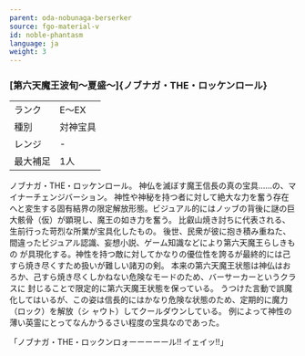 ```yaml
---
parent: oda-nobunaga-berserker
source: fgo-material-v
id: noble-phantasm
language: ja
weight: 3
---
```


### [第六天魔王波旬〜夏盛〜]{ノブナガ・THE・ロッケンロール}

<table>
  <tr><td>ランク</td><td>E〜EX</td></tr>
  <tr><td>種別</td><td>対神宝具</td></tr>
  <tr><td>レンジ</td><td>-</td></tr>
  <tr><td>最大補足</td><td>1人</td></tr>
</table>

ノブナガ・THE・ロッケンロール。
神仏を滅ぼす魔王信長の真の宝具……の、マイナーチェンジバーション。
神性や神秘を持つ者に対して絶大な力を奮う存在へと変生する固有結界の限定解放形態。ビジュアル的にはノッブの背後に謎の巨大骸骨（仮）が顕現し、魔王の如き力を奮う。
比叡山焼き討ちに代表される、生前行った苛烈な所業が宝具化したもの。
後世、民衆が彼に抱き積み重ねた、間違ったビジュアル認識、妄想小説、ゲーム知識などにより第六天魔王らしきもの が具現化する。神性を持つ敵に対してかなりの優位性を誇るが最終的には己すら焼き尽くすため扱いが難しい諸刃の剣。
本来の第六天魔王状態は神仏はおろか、己すら焼き尽くしかねない危険なモードのため、バーサーカーというクラスに 封じることで限定的に第六天魔王状態を保っている。
うつけた言動で誤魔化してはいるが、この姿は信長的にはかなり危険な状態のため、定期的に魔力（ロック）を解放（シ ャウト）してクールダウンしている。
例によって神性の薄い英霊にとってなんかうるさい程度の宝具なのであった。

「ノブナガ・THE・ロックンロォーーーーール!! イェイッ!!」
